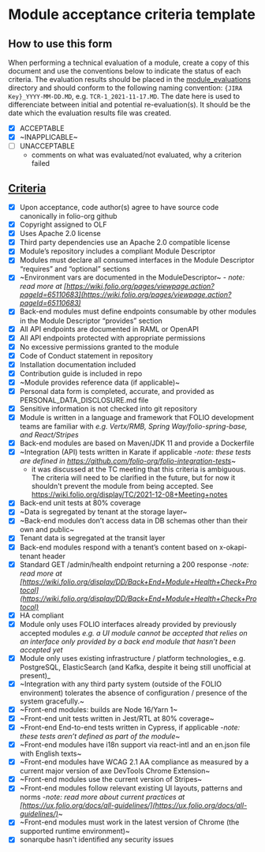 # Module acceptance criteria template

## How to use this form
When performing a technical evaluation of a module, create a copy of this document and use the conventions below to indicate the status of each criteria.  The evaluation results should be placed in the [module_evaluations](https://github.com/folio-org/tech-council/tree/master/module_evaluations) directory and should conform to the following naming convention:  `{JIRA Key}_YYYY-MM-DD.MD`, e.g. `TCR-1_2021-11-17.MD`.  The date here is used to differenciate between initial and potential re-evaluation(s).  It should be the date which the evaluation results file was created.

* [x] ACCEPTABLE
* [x] ~INAPPLICABLE~
* [ ] UNACCEPTABLE
  * comments on what was evaluated/not evaluated, why a criterion failed

## [Criteria](https://github.com/folio-org/tech-council/blob/4dc5ac6d632fb880131cd214d212f973683b9ebe/MODULE_ACCEPTANCE_CRITERIA.MD)

* [x] Upon acceptance, code author(s) agree to have source code canonically in folio-org github
* [x] Copyright assigned to OLF
* [x] Uses Apache 2.0 license
* [x] Third party dependencies use an Apache 2.0 compatible license
* [x] Module’s repository includes a compliant Module Descriptor
* [x] Modules must declare all consumed interfaces in the Module Descriptor “requires” and “optional” sections
* [x] ~Environment vars are documented in the ModuleDescriptor~ - _note: read more at [https://wiki.folio.org/pages/viewpage.action?pageId=65110683](https://wiki.folio.org/pages/viewpage.action?pageId=65110683)_
* [x] Back-end modules must define endpoints consumable by other modules in the Module Descriptor “provides” section
* [x] All API endpoints are documented in RAML or OpenAPI
* [x] All API endpoints protected with appropriate permissions
* [x] No excessive permissions granted to the module
* [x] Code of Conduct statement in repository
* [x] Installation documentation included
* [x] Contribution guide is included in repo
* [x] ~Module provides reference data (if applicable)~
* [x] Personal data form is completed, accurate, and provided as PERSONAL_DATA_DISCLOSURE.md file
* [x] Sensitive information is not checked into git repository
* [x] Module is written in a language and framework that FOLIO development teams are familiar with _e.g. Vertx/RMB, Spring Way/folio-spring-base, and React/Stripes_
* [x] Back-end modules are based on Maven/JDK 11 and provide a Dockerfile
* [x] ~Integration (API) tests written in Karate if applicable -_note: these tests are defined in https://github.com/folio-org/folio-integration-tests_~
  - it was discussed at the TC meeting that this criteria is ambiguous.  The criteria will need to be clarified in the future, but for now it shouldn't prevent the module from being accepted.  See https://wiki.folio.org/display/TC/2021-12-08+Meeting+notes
* [x] Back-end unit tests at 80% coverage
* [x] ~Data is segregated by tenant at the storage layer~
* [x] ~Back-end modules don’t access data in DB schemas other than their own and public~
* [x] Tenant data is segregated at the transit layer
* [x] Back-end modules respond with a tenant’s content based on x-okapi-tenant header
* [x] Standard GET /admin/health endpoint returning a 200 response -_note: read more at [https://wiki.folio.org/display/DD/Back+End+Module+Health+Check+Protocol](https://wiki.folio.org/display/DD/Back+End+Module+Health+Check+Protocol)_
* [x] HA compliant
* [x] Module only uses FOLIO interfaces already provided by previously accepted modules _e.g. a UI module cannot be accepted that relies on an interface only provided by a back end module that hasn’t been accepted yet_
* [x] Module only uses existing infrastructure / platform technologies_ e.g. PostgreSQL, ElasticSearch (and Kafka, despite it being still unofficial at present)_
* [x] ~Integration with any third party system (outside of the FOLIO environment) tolerates the absence of configuration / presence of the system gracefully.~
* [x] ~Front-end modules: builds are Node 16/Yarn 1~
* [x] ~Front-end unit tests written in Jest/RTL at 80% coverage~
* [x] ~Front-end End-to-end tests written in Cypress, if applicable -_note: these tests aren’t defined as part of the module_~
* [x] ~Front-end modules have i18n support via react-intl and an en.json file with English texts~
* [x] ~Front-end modules have WCAG 2.1 AA compliance as measured by a current major version of axe DevTools Chrome Extension~
* [x] ~Front-end modules use the current version of Stripes~
* [x] ~Front-end modules follow relevant existing UI layouts, patterns and norms -_note: read more about current practices at [https://ux.folio.org/docs/all-guidelines/](https://ux.folio.org/docs/all-guidelines/)_~
* [x] ~Front-end modules must work in the latest version of Chrome (the supported runtime environment)~
* [x] sonarqube hasn't identified any security issues
